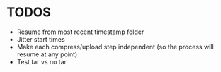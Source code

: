 # TODOS
* Resume from most recent timestamp folder
* Jitter start times
* Make each compress/upload step independent (so the process will resume at any point)
* Test tar vs no tar
